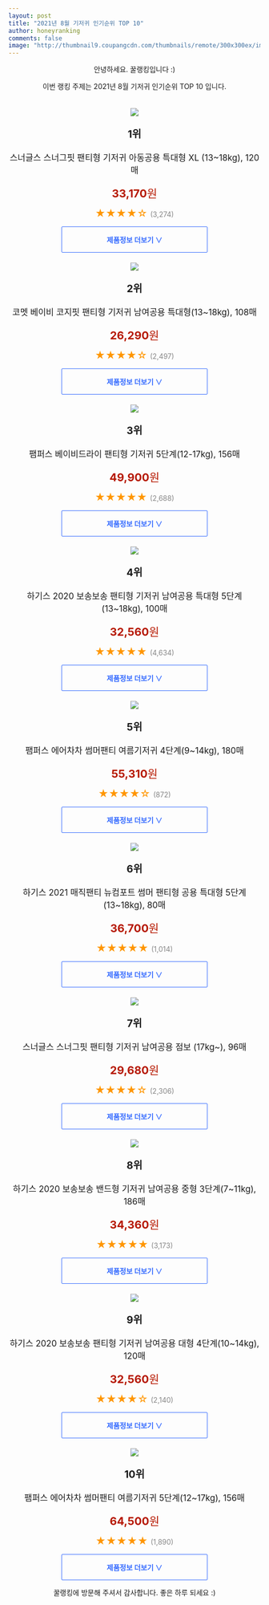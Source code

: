 ```yaml
--- 
layout: post 
title: "2021년 8월 기저귀 인기순위 TOP 10" 
author: honeyranking 
comments: false 
image: "http://thumbnail9.coupangcdn.com/thumbnails/remote/300x300ex/image/product/image/vendoritem/2019/07/01/4855579495/7c7cfd23-998a-4d14-82be-5c8f9ddd9062.jpg" 
--- 
```

<p style="text-align: center;">안녕하세요. 꿀랭킹입니다 :)</p> <p style="text-align: center;">이번 랭킹 주제는 2021년 8월 기저귀 인기순위 TOP 10 입니다.</p><center><img src="http://thumbnail9.coupangcdn.com/thumbnails/remote/300x300ex/image/product/image/vendoritem/2019/07/01/4855579495/7c7cfd23-998a-4d14-82be-5c8f9ddd9062.jpg" style="margin-top:20px" /></center> <p style="text-align: center; font-size: 20px"><b>1위</b></p> <p style="text-align: center; font-size: 17px">스너글스 스너그핏 팬티형 기저귀 아동공용 특대형 XL (13~18kg), 120매</p> <p style="text-align: center;"><span style="color: #b61800; font-size: 22px;"><b>33,170</b>원</span></p> <p style="text-align: center;"><span style="color: #ff9600; font-size: 20px;">★★★★☆ </span><span style="color: #878787;">(3,274)</span></p> <center><a href=""> <div style="font-size: 14px; display: inline-block; padding: 15px 90px; color: #346aff; border-radius: 2px; border: 1px solid #346aff; cursor: pointer;"><b>제품정보 더보기 &or;</b></div> </a></center><center><img src="http://thumbnail6.coupangcdn.com/thumbnails/remote/300x300ex/image/retail/images/939631701549262-30f486e2-938a-4d82-8613-7f6653a6d950.jpg" style="margin-top:20px" /></center> <p style="text-align: center; font-size: 20px"><b>2위</b></p> <p style="text-align: center; font-size: 17px">코멧 베이비 코지핏 팬티형 기저귀 남여공용 특대형(13~18kg), 108매</p> <p style="text-align: center;"><span style="color: #b61800; font-size: 22px;"><b>26,290</b>원</span></p> <p style="text-align: center;"><span style="color: #ff9600; font-size: 20px;">★★★★☆ </span><span style="color: #878787;">(2,497)</span></p> <center><a href=""> <div style="font-size: 14px; display: inline-block; padding: 15px 90px; color: #346aff; border-radius: 2px; border: 1px solid #346aff; cursor: pointer;"><b>제품정보 더보기 &or;</b></div> </a></center><center><img src="http://thumbnail6.coupangcdn.com/thumbnails/remote/300x300ex/image/retail/images/256165909024097-871bfe15-b74b-4326-b052-7f71757d5a3f.jpg" style="margin-top:20px" /></center> <p style="text-align: center; font-size: 20px"><b>3위</b></p> <p style="text-align: center; font-size: 17px">팸퍼스 베이비드라이 팬티형 기저귀 5단계(12-17kg), 156매</p> <p style="text-align: center;"><span style="color: #b61800; font-size: 22px;"><b>49,900</b>원</span></p> <p style="text-align: center;"><span style="color: #ff9600; font-size: 20px;">★★★★★ </span><span style="color: #878787;">(2,688)</span></p> <center><a href="https://coupa.ng/b4XkCJ"> <div style="font-size: 14px; display: inline-block; padding: 15px 90px; color: #346aff; border-radius: 2px; border: 1px solid #346aff; cursor: pointer;"><b>제품정보 더보기 &or;</b></div> </a></center><center><img src="http://thumbnail7.coupangcdn.com/thumbnails/remote/300x300ex/image/retail/images/2020/04/07/15/8/f43dccf6-24dd-4360-a1a9-9ecd4f24a1f3.jpg" style="margin-top:20px" /></center> <p style="text-align: center; font-size: 20px"><b>4위</b></p> <p style="text-align: center; font-size: 17px">하기스 2020 보송보송 팬티형 기저귀 남여공용 특대형 5단계(13~18kg), 100매</p> <p style="text-align: center;"><span style="color: #b61800; font-size: 22px;"><b>32,560</b>원</span></p> <p style="text-align: center;"><span style="color: #ff9600; font-size: 20px;">★★★★★ </span><span style="color: #878787;">(4,634)</span></p> <center><a href="https://coupa.ng/b4XkCK"> <div style="font-size: 14px; display: inline-block; padding: 15px 90px; color: #346aff; border-radius: 2px; border: 1px solid #346aff; cursor: pointer;"><b>제품정보 더보기 &or;</b></div> </a></center><center><img src="http://thumbnail6.coupangcdn.com/thumbnails/remote/300x300ex/image/retail/images/156199507189877-d43df22e-247b-43d0-a584-ded4d1c98864.jpg" style="margin-top:20px" /></center> <p style="text-align: center; font-size: 20px"><b>5위</b></p> <p style="text-align: center; font-size: 17px">팸퍼스 에어차차 썸머팬티 여름기저귀 4단계(9~14kg), 180매</p> <p style="text-align: center;"><span style="color: #b61800; font-size: 22px;"><b>55,310</b>원</span></p> <p style="text-align: center;"><span style="color: #ff9600; font-size: 20px;">★★★★☆ </span><span style="color: #878787;">(872)</span></p> <center><a href="https://coupa.ng/b4XkCN"> <div style="font-size: 14px; display: inline-block; padding: 15px 90px; color: #346aff; border-radius: 2px; border: 1px solid #346aff; cursor: pointer;"><b>제품정보 더보기 &or;</b></div> </a></center><center><img src="http://thumbnail10.coupangcdn.com/thumbnails/remote/300x300ex/image/rs_quotation_api/wp4kdzo4/fb802c57a96e4c2dbe254e283ddc882a.png" style="margin-top:20px" /></center> <p style="text-align: center; font-size: 20px"><b>6위</b></p> <p style="text-align: center; font-size: 17px">하기스 2021 매직팬티 뉴컴포트 썸머 팬티형 공용 특대형 5단계 (13~18kg), 80매</p> <p style="text-align: center;"><span style="color: #b61800; font-size: 22px;"><b>36,700</b>원</span></p> <p style="text-align: center;"><span style="color: #ff9600; font-size: 20px;">★★★★★ </span><span style="color: #878787;">(1,014)</span></p> <center><a href="https://coupa.ng/b4XkCO"> <div style="font-size: 14px; display: inline-block; padding: 15px 90px; color: #346aff; border-radius: 2px; border: 1px solid #346aff; cursor: pointer;"><b>제품정보 더보기 &or;</b></div> </a></center><center><img src="http://thumbnail8.coupangcdn.com/thumbnails/remote/300x300ex/image/product/image/vendoritem/2019/07/05/4855579751/b8cff47f-a2a9-4d0f-a952-b49c2c05da6b.jpg" style="margin-top:20px" /></center> <p style="text-align: center; font-size: 20px"><b>7위</b></p> <p style="text-align: center; font-size: 17px">스너글스 스너그핏 팬티형 기저귀 남여공용 점보 (17kg~), 96매</p> <p style="text-align: center;"><span style="color: #b61800; font-size: 22px;"><b>29,680</b>원</span></p> <p style="text-align: center;"><span style="color: #ff9600; font-size: 20px;">★★★★☆ </span><span style="color: #878787;">(2,306)</span></p> <center><a href=""> <div style="font-size: 14px; display: inline-block; padding: 15px 90px; color: #346aff; border-radius: 2px; border: 1px solid #346aff; cursor: pointer;"><b>제품정보 더보기 &or;</b></div> </a></center><center><img src="http://thumbnail10.coupangcdn.com/thumbnails/remote/300x300ex/image/retail/images/2020/04/07/15/7/b3f50c59-c33c-4633-a1ed-47510c2f4e60.jpg" style="margin-top:20px" /></center> <p style="text-align: center; font-size: 20px"><b>8위</b></p> <p style="text-align: center; font-size: 17px">하기스 2020 보송보송 밴드형 기저귀 남여공용 중형 3단계(7~11kg), 186매</p> <p style="text-align: center;"><span style="color: #b61800; font-size: 22px;"><b>34,360</b>원</span></p> <p style="text-align: center;"><span style="color: #ff9600; font-size: 20px;">★★★★★ </span><span style="color: #878787;">(3,173)</span></p> <center><a href="https://coupa.ng/b4XkCQ"> <div style="font-size: 14px; display: inline-block; padding: 15px 90px; color: #346aff; border-radius: 2px; border: 1px solid #346aff; cursor: pointer;"><b>제품정보 더보기 &or;</b></div> </a></center><center><img src="http://thumbnail6.coupangcdn.com/thumbnails/remote/300x300ex/image/retail/images/2020/04/07/15/4/b8f0d00c-32b8-4af7-bb27-fb1677cad70c.jpg" style="margin-top:20px" /></center> <p style="text-align: center; font-size: 20px"><b>9위</b></p> <p style="text-align: center; font-size: 17px">하기스 2020 보송보송 팬티형 기저귀 남여공용 대형 4단계(10~14kg), 120매</p> <p style="text-align: center;"><span style="color: #b61800; font-size: 22px;"><b>32,560</b>원</span></p> <p style="text-align: center;"><span style="color: #ff9600; font-size: 20px;">★★★★☆ </span><span style="color: #878787;">(2,140)</span></p> <center><a href="https://coupa.ng/b4XkCR"> <div style="font-size: 14px; display: inline-block; padding: 15px 90px; color: #346aff; border-radius: 2px; border: 1px solid #346aff; cursor: pointer;"><b>제품정보 더보기 &or;</b></div> </a></center><center><img src="http://thumbnail6.coupangcdn.com/thumbnails/remote/300x300ex/image/retail/images/156709507245862-f8a3b597-b9ba-4af2-b614-078257ca8e04.jpg" style="margin-top:20px" /></center> <p style="text-align: center; font-size: 20px"><b>10위</b></p> <p style="text-align: center; font-size: 17px">팸퍼스 에어차차 썸머팬티 여름기저귀 5단계(12~17kg), 156매</p> <p style="text-align: center;"><span style="color: #b61800; font-size: 22px;"><b>64,500</b>원</span></p> <p style="text-align: center;"><span style="color: #ff9600; font-size: 20px;">★★★★★ </span><span style="color: #878787;">(1,890)</span></p> <center><a href="https://coupa.ng/b4XkCT"> <div style="font-size: 14px; display: inline-block; padding: 15px 90px; color: #346aff; border-radius: 2px; border: 1px solid #346aff; cursor: pointer;"><b>제품정보 더보기 &or;</b></div> </a></center> <p style="text-align: center;">꿀랭킹에 방문해 주셔서 감사합니다. 좋은 하루 되세요 :)</p>
